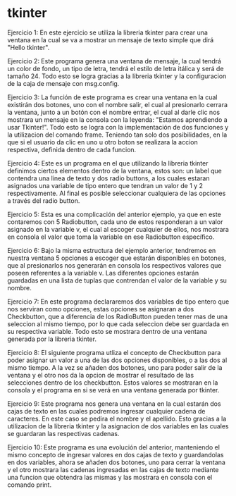 # tkinter
Ejercicio 1: En este ejercicio se utiliza la libreria tkinter para crear una ventana en la cual se va a mostrar un mensaje de texto simple que dirá "Hello tkinter".

Ejercicio 2: Este programa genera una ventana de mensaje, la cual tendrá un color de fondo, un tipo de letra, tendrá el estilo de letra itálica y será de tamaño 24. Todo esto se logra gracias a la libreria tkinter y la configuracion de la caja de mensaje con msg.config.

Ejercicio 3: La función de este programa es crear una ventana en la cual existirán dos botones, uno con el nombre salir, el cual al presionarlo cerrara la ventana, junto a un botón con el nombre entrar, el cual al darle clic nos mostrara un mensaje en la consola con la leyenda: "Estamos aprendiendo a usar Tkinter!". Todo esto se logra con la implementación de dos funciones y la utilizacion del comando frame. Teniendo tan solo dos posibilidades, en la que si el usuario da clic en uno u otro boton se realizara la accion respectiva, definida dentro de cada funcion. 

Ejercicio 4: Este es un programa en el que utilizando la libreria tkinter definimos ciertos elementos dentro de la ventana, estos son: un label que contendra una linea de texto y dos radio buttons, a los cuales estaran asignados una variable de tipo entero que tendran un valor de 1 y 2 respectivamente. Al final es posible seleccionar cualquiera de las opciones a través del radio button.

Ejercicio 5: Esta es una complicación del anterior ejemplo, ya que en este contaremos con 5 Radiobutton, cada uno de estos responderan a un valor asignado en la variable v, el cual al escoger cualquier de ellos, nos mostrara en consola el valor que toma la variable en ese Radiobutton específico.

Ejercicio 6: Bajo la misma estructura del ejemplo anterior, tendremos en nuestra ventana 5 opciones a escoger que estarán disponibles en botones, que al presionarlos nos generarán en consola los respectivos valores que poseen referentes a la variable v. Las diferentes opciones estarán guardadas en una lista de tuplas que contrendan el valor de la variable y su nombre.

Ejercicio 7: En este programa declararemos dos variables de tipo entero que nos serviran como opciones, estas opciones se asignaran a dos Checkbutton, que a diferencia de los RadioButton pueden tener mas de una seleccion al mismo tiempo, por lo que cada seleccion debe ser guardada en su respectiva variable. Todo esto se mostrara dentro de una ventana generada por la libreria tkinter.

Ejercicio 8: El siguiente programa utliza el concepto de Checkbutton para poder asignar un valor a una de las dos opciones disponibles, o a las dos al mismo tiempo. A la vez se añaden dos botones, uno para poder salir de la ventana y el otro nos da la opcion de mostrar el resultado de las selecciones dentro de los checkbutton. Estos valores se mostraran en la consola y el programa en si se verá en una ventana generada por tkinter.

Ejercicio 9: Este programa nos genera una ventana en la cual estarán dos cajas de texto en las cuales podremos ingresar cualquier cadena de caracteres. En este caso se pedira el nombre y el apellido. Esto gracias a la utilizacion de la libreria tkinter y la asignacion de dos variables en las cuales se guardaran las respectivas cadenas.

Ejercicio 10: Este programa es una evolución del anterior, manteniendo el mismo concepto de ingresar valores en dos cajas de texto y guardandolas en dos variables, ahora se añaden dos botones, uno para cerrar la ventana y el otro mostrara las cadenas ingresadas en las cajas de texto mediante una funcion que obtendra las mismas y las mostrara en consola con el comando print.
